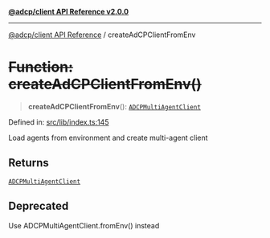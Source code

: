 [**@adcp/client API Reference v2.0.0**](../README.md)

***

[@adcp/client API Reference](../README.md) / createAdCPClientFromEnv

# ~~Function: createAdCPClientFromEnv()~~

> **createAdCPClientFromEnv**(): [`ADCPMultiAgentClient`](../classes/ADCPMultiAgentClient.md)

Defined in: [src/lib/index.ts:145](https://github.com/adcontextprotocol/adcp-client/blob/e8953d756e5ce5fafa76c5e8fa2f0316f0da0998/src/lib/index.ts#L145)

Load agents from environment and create multi-agent client

## Returns

[`ADCPMultiAgentClient`](../classes/ADCPMultiAgentClient.md)

## Deprecated

Use ADCPMultiAgentClient.fromEnv() instead
